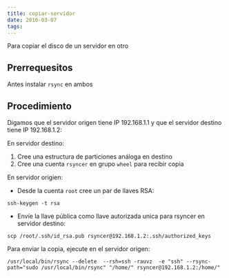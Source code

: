 ```yaml
---
title: copiar-servidor
date: 2016-03-07
tags:
---
```


Para copiar el disco de un servidor en otro

## Prerrequesitos
Antes instalar ```rsync``` en ambos

## Procedimiento

Digamos que el servidor origen tiene IP 192.168.1.1 y que el servidor destino tiene IP 192.168.1.2:

En servidor destino:

1. Cree una estructura de particiones análoga en destino
2. Cree una cuenta ```rsyncer``` en grupo ```wheel``` para recibir copia

En servidor origien:

- Desde la cuenta ```root``` cree un par de llaves RSA:
```
ssh-keygen -t rsa
```
- Envíe la llave pública como llave autorizada unica para rsyncer en servidor destino:
```
scp /root/.ssh/id_rsa.pub rsyncer@192.168.1.2:.ssh/authorized_keys
```
Para enviar la copia, ejecute en el servidor origen:
```
/usr/local/bin/rsync --delete  --rsh=ssh -rauvz  -e "ssh" --rsync-path="sudo /usr/local/bin/rsync" "/home/" rsyncer@192.168.1.2:/home/"
```
